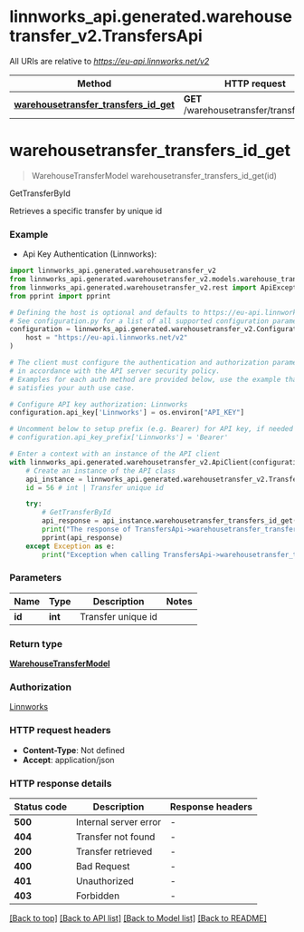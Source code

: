 # linnworks_api.generated.warehousetransfer_v2.TransfersApi

All URIs are relative to *https://eu-api.linnworks.net/v2*

Method | HTTP request | Description
------------- | ------------- | -------------
[**warehousetransfer_transfers_id_get**](TransfersApi.md#warehousetransfer_transfers_id_get) | **GET** /warehousetransfer/transfers/{id} | GetTransferById


# **warehousetransfer_transfers_id_get**
> WarehouseTransferModel warehousetransfer_transfers_id_get(id)

GetTransferById

Retrieves a specific transfer by unique id

### Example

* Api Key Authentication (Linnworks):

```python
import linnworks_api.generated.warehousetransfer_v2
from linnworks_api.generated.warehousetransfer_v2.models.warehouse_transfer_model import WarehouseTransferModel
from linnworks_api.generated.warehousetransfer_v2.rest import ApiException
from pprint import pprint

# Defining the host is optional and defaults to https://eu-api.linnworks.net/v2
# See configuration.py for a list of all supported configuration parameters.
configuration = linnworks_api.generated.warehousetransfer_v2.Configuration(
    host = "https://eu-api.linnworks.net/v2"
)

# The client must configure the authentication and authorization parameters
# in accordance with the API server security policy.
# Examples for each auth method are provided below, use the example that
# satisfies your auth use case.

# Configure API key authorization: Linnworks
configuration.api_key['Linnworks'] = os.environ["API_KEY"]

# Uncomment below to setup prefix (e.g. Bearer) for API key, if needed
# configuration.api_key_prefix['Linnworks'] = 'Bearer'

# Enter a context with an instance of the API client
with linnworks_api.generated.warehousetransfer_v2.ApiClient(configuration) as api_client:
    # Create an instance of the API class
    api_instance = linnworks_api.generated.warehousetransfer_v2.TransfersApi(api_client)
    id = 56 # int | Transfer unique id

    try:
        # GetTransferById
        api_response = api_instance.warehousetransfer_transfers_id_get(id)
        print("The response of TransfersApi->warehousetransfer_transfers_id_get:\n")
        pprint(api_response)
    except Exception as e:
        print("Exception when calling TransfersApi->warehousetransfer_transfers_id_get: %s\n" % e)
```



### Parameters


Name | Type | Description  | Notes
------------- | ------------- | ------------- | -------------
 **id** | **int**| Transfer unique id | 

### Return type

[**WarehouseTransferModel**](WarehouseTransferModel.md)

### Authorization

[Linnworks](../README.md#Linnworks)

### HTTP request headers

 - **Content-Type**: Not defined
 - **Accept**: application/json

### HTTP response details

| Status code | Description | Response headers |
|-------------|-------------|------------------|
**500** | Internal server error |  -  |
**404** | Transfer not found |  -  |
**200** | Transfer retrieved |  -  |
**400** | Bad Request |  -  |
**401** | Unauthorized |  -  |
**403** | Forbidden |  -  |

[[Back to top]](#) [[Back to API list]](../README.md#documentation-for-api-endpoints) [[Back to Model list]](../README.md#documentation-for-models) [[Back to README]](../README.md)

